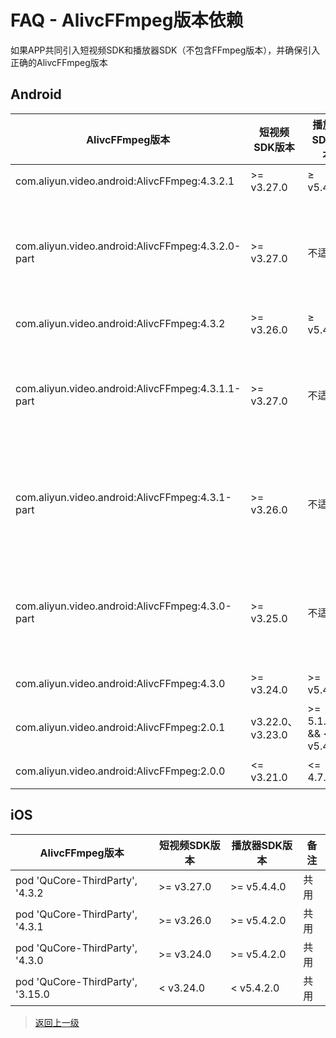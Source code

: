 # FAQ - AlivcFFmpeg版本依赖

如果APP共同引入短视频SDK和播放器SDK（不包含FFmpeg版本），并确保引入正确的AlivcFFmpeg版本
## Android
| AlivcFFmpeg版本 | 短视频SDK版本 | 播放器SDK版本 | 备注  |
| -------- | -------- | -------- | ----- |
| com.aliyun.video.android:AlivcFFmpeg:4.3.2.1 | >= v3.27.0   |   ≥ v5.4.5.0  | 共用  |
| com.aliyun.video.android:AlivcFFmpeg:4.3.2.0-part | >= v3.27.0   |   不适用  | 短视频专用(较小)  |
| com.aliyun.video.android:AlivcFFmpeg:4.3.2 | >= v3.26.0   |   ≥ v5.4.4.0  | 共用  |
| com.aliyun.video.android:AlivcFFmpeg:4.3.1.1-part | >= v3.27.0   |   不适用  | 短视频专用(较小)  |
| com.aliyun.video.android:AlivcFFmpeg:4.3.1-part | >= v3.26.0   |   不适用  | 短视频专用(较小)  |
| com.aliyun.video.android:AlivcFFmpeg:4.3.0-part | >= v3.25.0   |   不适用  | 短视频专用(较小)  |
| com.aliyun.video.android:AlivcFFmpeg:4.3.0 |  >= v3.24.0   |  >= v5.4.2.0    |   共用  |
| com.aliyun.video.android:AlivcFFmpeg:2.0.1  |   v3.22.0、v3.23.0  |  >= 5.1.2 && < v5.4.2.0  |  共用   |
| com.aliyun.video.android:AlivcFFmpeg:2.0.0  |   <= v3.21.0  |   <= 4.7.4  |  共用   |

## iOS

| AlivcFFmpeg版本 | 短视频SDK版本 | 播放器SDK版本 | 备注  |
| -------- | -------- | -------- | ----- |
| pod 'QuCore-ThirdParty', '4.3.2 |  >= v3.27.0   |  >= v5.4.4.0    |   共用  |
| pod 'QuCore-ThirdParty', '4.3.1 |  >= v3.26.0   |  >= v5.4.2.0    |   共用  |
| pod 'QuCore-ThirdParty', '4.3.0 |  >= v3.24.0   |  >= v5.4.2.0    |   共用  |
| pod 'QuCore-ThirdParty', '3.15.0  |   < v3.24.0  |  < v5.4.2.0  |  共用   |

>[返回上一级](README.md)